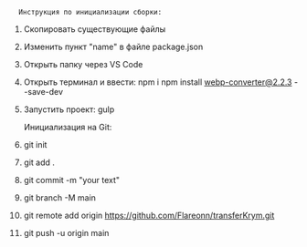       Инструкция по инициализации сборки:

1. Скопировать существующие файлы
2. Изменить пункт "name" в файле package.json
3. Открыть папку через VS Code
4. Открыть терминал и ввести:
   npm i
   npm install webp-converter@2.2.3 --save-dev
5. Запустить проект:
   gulp

   Инициализация на Git:

6. git init
7. git add .
8. git commit -m "your text"
9. git branch -M main
10. git remote add origin https://github.com/Flareonn/transferKrym.git
11. git push -u origin main
